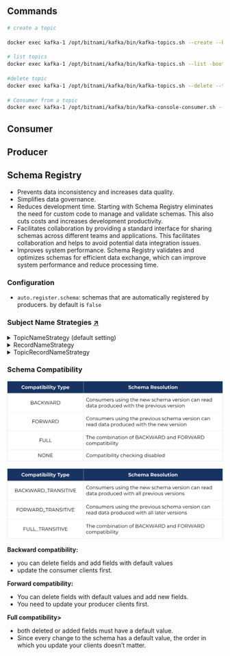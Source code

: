 



## Commands

```bash
# create a topic

docker exec kafka-1 /opt/bitnami/kafka/bin/kafka-topics.sh --create --bootstrap-server localhost:9092 --replication-factor 2 --partitions 2 --topic test

# list topics
docker exec kafka-1 /opt/bitnami/kafka/bin/kafka-topics.sh --list -bootstrap-server localhost:9092

#delete topic 
docker exec kafka-1 /opt/bitnami/kafka/bin/kafka-topics.sh --delete --topic test --bootstrap-server localhost:9092

# Consumer from a topic
docker exec kafka-1 /opt/bitnami/kafka/bin/kafka-console-consumer.sh --bootstrap-server localhost:9092 --topic test --from-beginning
```



## Consumer 


## Producer 


## Schema Registry
* Prevents data inconsistency and increases data quality.
* Simplifies data governance.
* Reduces development time. Starting with Schema Registry eliminates the need for custom code to manage and validate schemas. This also cuts costs and increases development productivity.
* Facilitates collaboration by providing a standard interface for sharing schemas across different teams and applications. This facilitates collaboration and helps to avoid potential data integration issues.
* Improves system performance. Schema Registry validates and optimizes schemas for efficient data exchange, which can improve system performance and reduce processing time.
  
### Configuration

*  `auto.register.schema`: schemas that are automatically registered by producers. by default is `false`


### Subject Name Strategies [:arrow_upper_right:](https://developer.confluent.io/courses/schema-registry/schema-subjects/#subject-name-strategies)

<details>
   <summary>TopicNameStrategy (default setting)</summary>
   <ul>
        <li>It is the default setting if auto.register.schema is set to true</li>
        <li>It only can be used for a topic /li>
    </ul>
    
    Nomenclature: <topic-name>-<key|value>
</details>

<details>
   <summary>RecordNameStrategy</summary>
   <ul>
        <li> Allows for different schemas in a topic</li>
        <li> No way to tell which topic the record belongs to</li>
    </ul>

    Nomenclature: <fully qualified record name>-<key|value>

</details>

<details>
   <summary>TopicRecordNameStrategy</summary>
   <ul>
        <li>it is the default setting. If  auto.register.schema is set to true</li>
    </ul>

    Nomenclature: <topic>-<fully qualified record name>-<key|value>]-<key|value>
</details>


### Schema Compatibility

![img.png](img.png)


![img_1.png](img_1.png)


**Backward compatibility:**
* you can delete fields and add fields with default values
* update the consumer clients first.

**Forward compatibility:**
  * You can delete fields with default values and add new fields.
  * You need to update your producer clients first.

**Full compatibility>**
* both deleted or added fields must have a default value.
* Since every change to the schema has a default value, the order in which you update your clients doesn’t matter.